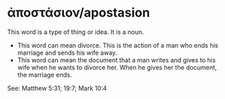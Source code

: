 # ἀποστάσιον/apostasion
This word is a type of thing or idea. It is a noun.
* This word can mean divorce. This is the action of a man who ends his marriage and sends his wife away.
* This word can mean the document that a man writes and gives to his wife when he wants to divorce her. When he gives her the document, the marriage ends.

See: Matthew 5:31; 19:7; Mark 10:4

